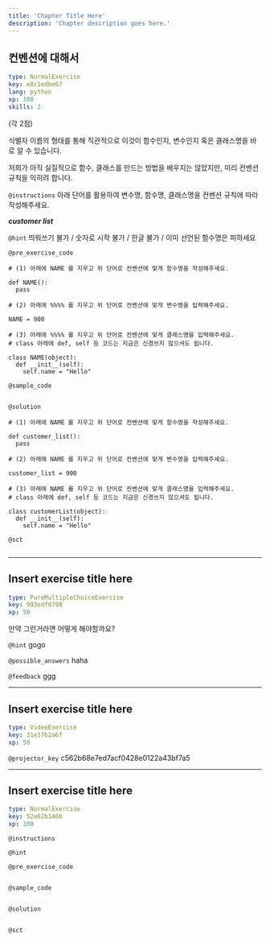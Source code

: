 ```yaml
---
title: 'Chapter Title Here'
description: 'Chapter description goes here.'
---
```


## 컨벤션에 대해서

```yaml
type: NormalExercise
key: e8c1edbe67
lang: python
xp: 100
skills: 2
```

(각 2점)

식별자 이름의 형태를 통해 직관적으로 이것이 함수인지, 변수인지 혹은 클래스명을 바로 알 수 있습니다.

저희가 아직 실질적으로 함수, 클래스를 만드는 방법을 배우지는 않았지만, 미리 컨벤션 규칙을 익히려 합니다.



`@instructions`
아래 단어를 활용하여 변수명, 함수명, 클래스명을 컨벤션 규칙에 따라 작성해주세요.

**_customer list_**

`@hint`
띄워쓰기 불가 / 숫자로 시작 불가 / 한글 불가 / 이미 선언된 함수명은 피하세요

`@pre_exercise_code`
```{python}
# (1) 아래에 NAME 를 지우고 위 단어로 컨벤션에 맞게 함수명을 작성해주세요.

def NAME():
  pass

# (2) 아래에 %%%% 를 지우고 위 단어로 컨벤션에 맞게 변수명을 입력해주세요.

NAME = 900

# (3) 아래에 %%%% 를 지우고 위 단어로 컨벤션에 맞게 클래스명을 입력해주세요.
# class 아래에 def, self 등 코드는 지금은 신경쓰지 않으셔도 됩니다.

class NAME(object):
  def __init__(self):
    self.name = "Hello"
```

`@sample_code`
```{python}

```

`@solution`
```{python}
# (1) 아래에 NAME 를 지우고 위 단어로 컨벤션에 맞게 함수명을 작성해주세요.

def customer_list():
  pass

# (2) 아래에 NAME 를 지우고 위 단어로 컨벤션에 맞게 변수명을 입력해주세요.

customer_list = 900

# (3) 아래에 NAME 를 지우고 위 단어로 컨벤션에 맞게 클래스명을 입력해주세요.
# class 아래에 def, self 등 코드는 지금은 신경쓰지 않으셔도 됩니다.

class customerList(object):
  def __init__(self):
    self.name = "Hello"
```

`@sct`
```{python}

```

---

## Insert exercise title here

```yaml
type: PureMultipleChoiceExercise
key: 993edf8798
xp: 50
```

만약 그런거라면 어떻게 해야할까요?

`@hint`
gogo

`@possible_answers`
haha

`@feedback`
ggg

---

## Insert exercise title here

```yaml
type: VideoExercise
key: 31e17b2a6f
xp: 50
```

`@projector_key`
c562b68e7ed7acf0428e0122a43bf7a5

---

## Insert exercise title here

```yaml
type: NormalExercise
key: 52e62b140b
xp: 100
```



`@instructions`


`@hint`


`@pre_exercise_code`
```{python}

```

`@sample_code`
```{python}

```

`@solution`
```{python}

```

`@sct`
```{python}

```
